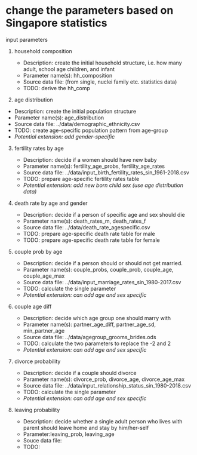 
# change the parameters based on Singapore statistics

input parameters

1. household composition
   - Description: create the initial household structure, i.e. how many adult, school age children, and infant
   - Parameter name(s): hh_composition
   - Source data file: (from single, nuclei family etc. statistics data)
   - TODO: derive the hh_comp 

2.  age distribution
   - Description: create the initial population structure
   - Parameter name(s): age_distribution
   - Source data file: ../data/demographic_ethnicity.csv
   - TODO: create age-specific population pattern from age-group
   - *Potential extension: add gender-specific*

3. fertility rates by age
   - Description: decide if a women should have new baby
   - Parameter name(s): fertility_age_probs, fertility_age_rates
   - Source data file: ../data/input_birth_fertility_rates_sin_1961-2018.csv
   - TODO: prepare age-specific fertility rates table
   - *Potential extension: add new born child sex (use age distribution data)*

4. death rate by age and gender
   - Description: decide if a person of specific age and sex should die
   - Parameter name(s): death_rates_m, death_rates_f
   - Source data file: ../data/death_rate_agespecific.csv
   - TODO: prepare age-specific death rate table for male
   - TODO: prepare age-specific death rate table for female

5. couple prob by age
   - Description: decide if a  person should or should not get married.
   - Parameter name(s): couple_probs, couple_prob, couple_age, couple_age_max
   - Source data file: ../data/input_marriage_rates_sin_1980-2017.csv
   - TODO: calculate the single parameter
   - *Potential extension: can add age and sex specific*

6. couple age diff
   - Description: decide which age group one should marry with
   - Parameter name(s): partner_age_diff, partner_age_sd, min_partner_age
   - Source data file: ../data/agegroup_grooms_brides.ods
   - TODO: calculate the two parameters to replace the -2 and 2
   - *Potential extension: can add age and sex specific*

7. divorce probability
   - Description: decide if a couple should divorce
   - Parameter name(s): divorce_prob, divorce_age, divorce_age_max
   - Source data file: ../data/input_relationship_status_sin_1980-2018.csv
   - TODO: calculate the single parameter
   - *Potential extension: can add age and sex specific*

8. leaving probability
   - Description: decide whether a single adult person who lives with parent should leave home and stay by him/her-self 
   - Parameter:leaving_prob, leaving_age
   - Souce data file: 
   - TODO: 

